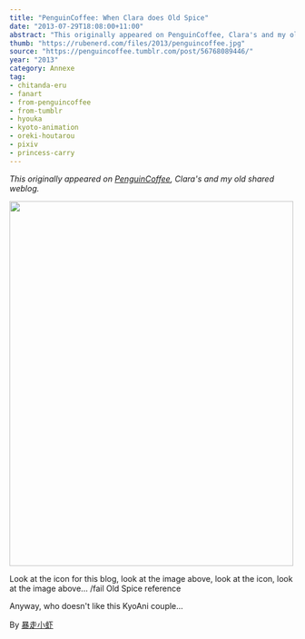 ```yaml
---
title: "PenguinCoffee: When Clara does Old Spice"
date: "2013-07-29T18:08:00+11:00"
abstract: "This originally appeared on PenguinCoffee, Clara's and my old shared weblog."
thumb: "https://rubenerd.com/files/2013/penguincoffee.jpg"
source: "https://penguincoffee.tumblr.com/post/56768089446/"
year: "2013"
category: Annexe
tag:
- chitanda-eru
- fanart
- from-penguincoffee
- from-tumblr
- hyouka
- kyoto-animation
- oreki-houtarou
- pixiv
- princess-carry
---
```

*This originally appeared on [PenguinCoffee](https://rubenerd.com/tag/from-penguincoffee/), Clara's and my old shared weblog.*

<img src="https://rubenerd.com/files/museum/penguincoffee-56768089446@1x.jpg" alt="" style="width:500px; height:643px;" srcset="https://rubenerd.com/files/museum/penguincoffee-56768089446@1x.jpg 1x, https://rubenerd.com/files/museum/penguincoffee-56768089446@2x.jpg 2x" />

Look at the icon for this blog, look at the image above, look at the icon, look at the image above... /fail Old Spice reference

Anyway, who doesn't like this KyoAni couple...

By <a href="http://www.pixiv.net/member_illust.php?mode=medium&amp;illust_id=29269803">暴走小虾</a>



